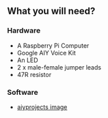 ## What you will need?

### Hardware
- A Raspberry Pi Computer
- Google AIY Voice Kit
- An LED
- 2 x male-female jumper leads
- 47R resistor

### Software
- [aiyprojects image](https://dl.google.com/dl/aiyprojects/voice/aiyprojects-latest.img.xz)
